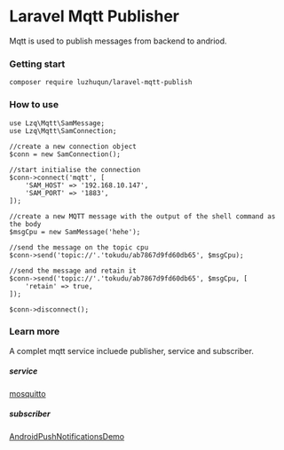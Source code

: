 # Laravel Mqtt Publisher
Mqtt is used to publish messages from backend to andriod.

### Getting start
`
    composer require luzhuqun/laravel-mqtt-publish
`
### How to use

    use Lzq\Mqtt\SamMessage;
    use Lzq\Mqtt\SamConnection;
  
    //create a new connection object
    $conn = new SamConnection();
  
    //start initialise the connection
    $conn->connect('mqtt', [
        'SAM_HOST' => '192.168.10.147',
        'SAM_PORT' => '1883',
    ]);
  
    //create a new MQTT message with the output of the shell command as the body
    $msgCpu = new SamMessage('hehe');
  
    //send the message on the topic cpu
    $conn->send('topic://'.'tokudu/ab7867d9fd60db65', $msgCpu);
  
    //send the message and retain it
    $conn->send('topic://'.'tokudu/ab7867d9fd60db65', $msgCpu, [
        'retain' => true,
    ]);

    $conn->disconnect();

### Learn more
A complet mqtt service incluede publisher, service and subscriber.
##### service 
[mosquitto](https://github.com/eclipse/mosquitto)
##### subscriber
[AndroidPushNotificationsDemo](https://github.com/tokudu/AndroidPushNotificationsDemo)
